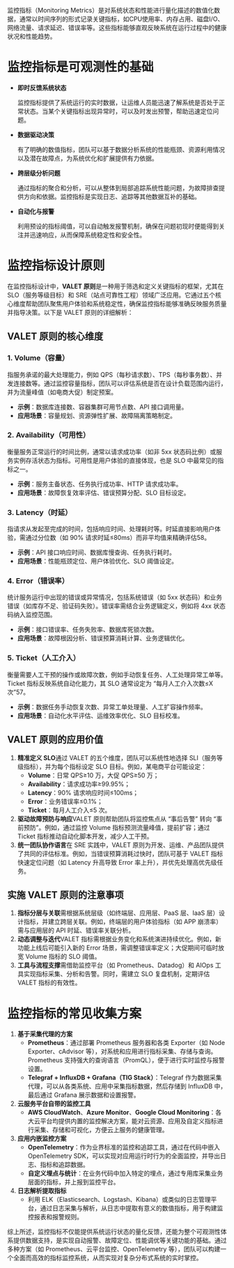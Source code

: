 监控指标（Monitoring Metrics）是对系统状态和性能进行量化描述的数值化数据，通常以时间序列的形式记录关键指标，如CPU使用率、内存占用、磁盘I/O、网络流量、请求延迟、错误率等。这些指标能够直观反映系统在运行过程中的健康状况和性能趋势。

# 监控指标是可观测性的基础

- **即时反馈系统状态**
    
    监控指标提供了系统运行的实时数据，让运维人员能迅速了解系统是否处于正常状态。当某个关键指标出现异常时，可以及时发出预警，帮助迅速定位问题。
    
- **数据驱动决策**
    
    有了明确的数值指标，团队可以基于数据分析系统的性能瓶颈、资源利用情况以及潜在故障点，为系统优化和扩展提供有力依据。
    
- **跨层级分析问题**
    
    通过指标的聚合和分析，可以从整体到局部追踪系统性能问题，为故障排查提供方向和依据。监控指标是实现日志、追踪等其他数据互补的基础。
    
- **自动化与报警**
    
    利用预设的指标阈值，可以自动触发报警机制，确保在问题初现时便能得到关注并迅速响应，从而保障系统稳定性和安全性。
    

# 监控指标设计原则

在监控指标设计中，**VALET 原则**是一种用于筛选和定义关键指标的框架，尤其在 SLO（服务等级目标）和 SRE（站点可靠性工程）领域广泛应用。它通过五个核心维度帮助团队聚焦用户体验和系统稳定性，确保监控指标能够准确反映服务质量并指导决策。以下是 VALET 原则的详细解析：

## **VALET 原则的核心维度**

### **1. Volume（容量）**

指服务承诺的最大处理能力，例如 QPS（每秒请求数）、TPS（每秒事务数）、并发连接数等。通过监控容量指标，团队可以评估系统是否在设计负载范围内运行，并为流量峰值（如电商大促）制定预案。

- **示例**：数据库连接数、容器集群可用节点数、API 接口调用量。
- **应用场景**：容量规划、资源弹性扩展、故障隔离策略制定。

### **2. Availability（可用性）**

衡量服务正常运行的时间比例，通常以请求成功率（如非 5xx 状态码比例）或服务实例存活状态为指标。可用性是用户体验的直接体现，也是 SLO 中最常见的指标之一。

- **示例**：服务主备状态、任务执行成功率、HTTP 请求成功率。
- **应用场景**：故障恢复效率评估、错误预算分配、SLO 目标设定。

### **3. Latency（时延）**

指请求从发起至完成的时间，包括响应时间、处理耗时等。时延直接影响用户体验，需通过分位数（如 90% 请求时延≤80ms）而非平均值来精确评估58。

- **示例**：API 接口响应时间、数据库慢查询、任务执行耗时。
- **应用场景**：性能瓶颈定位、用户体验优化、SLO 阈值设定。

### **4. Error（错误率）**

统计服务运行中出现的错误或异常情况，包括系统错误（如 5xx 状态码）和业务错误（如库存不足、验证码失败）。错误率需结合业务逻辑定义，例如将 4xx 状态码纳入监控范围。

- **示例**：接口错误率、任务失败率、数据库死锁次数。
- **应用场景**：故障根因分析、错误预算消耗计算、业务逻辑优化。

### **5. Ticket（人工介入）**

衡量需要人工干预的操作或故障次数，例如手动恢复任务、人工处理异常工单等。Ticket 指标反映系统自动化能力，其 SLO 通常设定为 “每月人工介入次数≤X 次”57。

- **示例**：数据任务手动恢复次数、异常工单处理量、人工扩容操作频率。
- **应用场景**：自动化水平评估、运维效率优化、SLO 目标校准。

## **VALET 原则的应用价值**

1. **精准定义 SLO**通过 VALET 的五个维度，团队可以系统性地选择 SLI（服务等级指标），并为每个指标设定 SLO 目标。例如，某电商平台可能设定：
    - **Volume**：日常 QPS≥10 万，大促 QPS≥50 万；
    - **Availability**：请求成功率≥99.95%；
    - **Latency**：90% 请求响应时间≤100ms；
    - **Error**：业务错误率≤0.1%；
    - **Ticket**：每月人工介入≤5 次。
2. **驱动故障预防与响应**VALET 原则帮助团队将监控焦点从 “事后告警” 转向 “事前预防”。例如，通过监控 Volume 指标预测流量峰值，提前扩容；通过 Ticket 指标推动自动化脚本开发，减少人工干预。
3. **统一团队协作语言**在 SRE 实践中，VALET 原则为开发、运维、产品团队提供了共同的评估标准。例如，当错误预算消耗过快时，团队可基于 VALET 指标快速定位问题（如 Latency 升高导致 Error 率上升），并优先处理高优先级任务。

## **实施 VALET 原则的注意事项**

1. **指标分层与关联**需根据系统层级（如终端层、应用层、PaaS 层、IaaS 层）设计指标，并建立跨层关联。例如，终端层的用户体验指标（如 APP 崩溃率）需与应用层的 API 时延、错误率关联分析。
2. **动态调整与迭代**VALET 指标需根据业务变化和系统演进持续优化。例如，新功能上线后可能引入新的 Error 场景，需调整错误率定义；大促期间可临时放宽 Volume 指标的 SLO 阈值。
3. **工具与流程支撑**需借助监控平台（如 Prometheus、Datadog）和 AIOps 工具实现指标采集、分析和告警。同时，需建立 SLO 复盘机制，定期评估 VALET 指标的有效性。

# 监控指标的常见收集方案

1. **基于采集代理的方案**
    - **Prometheus**：通过部署 Prometheus 服务器和各类 Exporter（如 Node Exporter、cAdvisor 等），对系统和应用进行指标采集、存储与查询。Prometheus 支持强大的查询语言（PromQL），便于进行实时监控与报警设置。
    - **Telegraf + InfluxDB + Grafana（TIG Stack）**：Telegraf 作为数据采集代理，可以从各类系统、应用中采集指标数据，然后存储到 InfluxDB 中，最后通过 Grafana 展示数据和设置报警。
2. **云服务平台自带的监控工具**
    - **AWS CloudWatch**、**Azure Monitor**、**Google Cloud Monitoring**：各大云平台均提供内置的监控解决方案，能对云资源、应用及自定义指标进行采集、存储和可视化，方便云上服务的健康管理。
3. **应用内嵌监控方案**
    - **OpenTelemetry**：作为业界标准的监控和追踪工具，通过在代码中嵌入 OpenTelemetry SDK，可以实现对应用运行时行为的全面监控，并导出日志、指标和追踪数据。
    - **自定义埋点与统计**：在业务代码中加入特定的埋点，通过专用库采集业务层面的指标，并上报到监控平台。
4. **日志解析提取指标**
    - 利用 ELK（Elasticsearch、Logstash、Kibana）或类似的日志管理平台，通过日志采集与解析，从日志中提取有意义的数值指标，用于构建监控报表和报警规则。

综上所述，监控指标不仅能提供系统运行状态的量化反馈，还能为整个可观测性体系提供数据支持，是实现自动报警、故障定位、性能调优等关键功能的基础。通过多种方案（如 Prometheus、云平台监控、OpenTelemetry 等），团队可以构建一个全面而高效的指标监控系统，从而实现对复杂分布式系统的实时掌控。